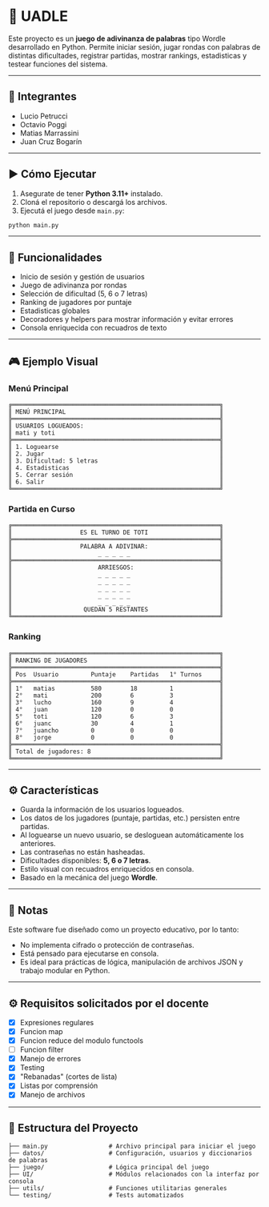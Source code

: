 # 🧠 UADLE

Este proyecto es un **juego de adivinanza de palabras** tipo Wordle desarrollado en Python. Permite iniciar sesión, jugar rondas con palabras de distintas dificultades, registrar partidas, mostrar rankings, estadisticas y testear funciones del sistema.

---

## 👥 Integrantes
- Lucio Petrucci
- Octavio Poggi
- Matias Marrassini
- Juan Cruz Bogarín

---

## ▶️ Cómo Ejecutar

1. Asegurate de tener **Python 3.11+** instalado.
2. Cloná el repositorio o descargá los archivos.
3. Ejecutá el juego desde `main.py`:

```bash
python main.py
```

---

## 🧰 Funcionalidades

- Inicio de sesión y gestión de usuarios
- Juego de adivinanza por rondas
- Selección de dificultad (5, 6 o 7 letras)
- Ranking de jugadores por puntaje
- Estadisticas globales
- Decoradores y helpers para mostrar información y evitar errores
- Consola enriquecida con recuadros de texto

---

## 🎮 Ejemplo Visual

### Menú Principal

```
╔══════════════════════════════════════════════════════════╗
║ MENÚ PRINCIPAL                                           ║
╠══════════════════════════════════════════════════════════╣
║ USUARIOS LOGUEADOS:                                      ║
║ mati y toti                                              ║
╠══════════════════════════════════════════════════════════╣
║ 1. Loguearse                                             ║
║ 2. Jugar                                                 ║
║ 3. Dificultad: 5 letras                                  ║
║ 4. Estadisticas                                          ║
║ 5. Cerrar sesión                                         ║
║ 6. Salir                                                 ║
╚══════════════════════════════════════════════════════════╝
```

### Partida en Curso

```
╔══════════════════════════════════════════════════════════╗
║                   ES EL TURNO DE TOTI                    ║
╠══════════════════════════════════════════════════════════╣
║                   PALABRA A ADIVINAR:                    ║
║                        _ _ _ _ _                         ║
╠══════════════════════════════════════════════════════════╣
║                        ARRIESGOS:                        ║
║                        _ _ _ _ _                         ║
║                        _ _ _ _ _                         ║
║                        _ _ _ _ _                         ║
║                        _ _ _ _ _                         ║
║                        _ _ _ _ _                         ║
║                    QUEDAN 5 RESTANTES                    ║
╚══════════════════════════════════════════════════════════╝
```

### Ranking

```
╔══════════════════════════════════════════════════════════╗
║ RANKING DE JUGADORES                                     ║
╠══════════════════════════════════════════════════════════╣
║ Pos  Usuario         Puntaje    Partidas   1° Turnos     ║
╠══════════════════════════════════════════════════════════╣
║ 1°   matias          580        18         1             ║
║ 2°   mati            200        6          3             ║
║ 3°   lucho           160        9          4             ║
║ 4°   juan            120        0          0             ║
║ 5°   toti            120        6          3             ║
║ 6°   juanc           30         4          1             ║
║ 7°   juancho         0          0          0             ║
║ 8°   jorge           0          0          0             ║
╠══════════════════════════════════════════════════════════╣
║ Total de jugadores: 8                                    ║
╚══════════════════════════════════════════════════════════╝
```

---

## ⚙️ Características

- Guarda la información de los usuarios logueados.
- Los datos de los jugadores (puntaje, partidas, etc.) persisten entre partidas.
- Al loguearse un nuevo usuario, se desloguean automáticamente los anteriores.
- Las contraseñas no están hasheadas.
- Dificultades disponibles: **5, 6 o 7 letras**.
- Estilo visual con recuadros enriquecidos en consola.
- Basado en la mecánica del juego **Wordle**.

---

## 📌 Notas

Este software fue diseñado como un proyecto educativo, por lo tanto:

- No implementa cifrado o protección de contraseñas.
- Está pensado para ejecutarse en consola.
- Es ideal para prácticas de lógica, manipulación de archivos JSON y trabajo modular en Python.

---

## ⚙️ Requisitos solicitados por el docente
- [x]  Expresiones regulares
- [x]  Funcion map
- [x]  Funcion reduce del modulo functools
- [ ]  Funcion filter
- [x]  Manejo de errores 
- [x]  Testing
- [x]  "Rebanadas" (cortes de lista)
- [x]  Listas por comprensión
- [x]  Manejo de archivos

---

## 📂 Estructura del Proyecto

```
├── main.py                 # Archivo principal para iniciar el juego
├── datos/                  # Configuración, usuarios y diccionarios de palabras
├── juego/                  # Lógica principal del juego
├── UI/                     # Módulos relacionados con la interfaz por consola
├── utils/                  # Funciones utilitarias generales
└── testing/                # Tests automatizados
```
